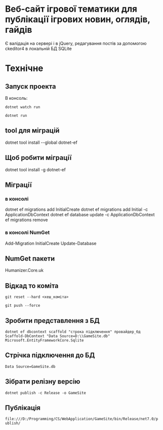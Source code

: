 # Веб-сайт ігрової тематики для публікації ігрових новин, оглядів, гайдів
Є валідація на сервері і в jQuery, редагування постів за допомогою ckeditor4 в локальній БД SQLite

# Технічне
## Запуск проекта
В консоль:

```dotnet watch run```


```dotnet run``` 

## tool для міграцій
dotnet tool install --global dotnet-ef

## Щоб робити міграції
dotnet tool install -g dotnet-ef
## Міграції
### в консолі
dotnet ef migrations add InitialCreate
dotnet ef migrations add Initial -c ApplicationDbContext
dotnet ef database update -c ApplicationDbContext
ef migrations remove
### в консолі NumGet
Add-Migration InitialCreate
Update-Database
## NumGet пакети
Humanizer.Core.uk

## Відкад то коміта
```git reset --hard <хеш_коміта>```

```git push --force```

## Зробити представлення з БД
```dotnet ef dbcontext scaffold "строка підключення" провайдер_бд```
```Scaffold-DbContext "Data Source=D:\\GameSite.db" Microsoft.EntityFrameworkCore.Sqlite```
## Стрічка підключення до БД
```Data Source=GameSite.db```
## Зібрати релізну версію
```dotnet publish -c Release -o GameSite```
## Публікація
```file:///D:/Programming/CS/WebApplication/GameSite/bin/Release/net7.0/publish/```
